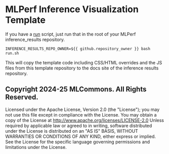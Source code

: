 # MLPerf Inference Visualization Template

If you have a [run](https://raw.githubusercontent.com/GATEOverflow/inference_results_v4.1/main/run.sh) script, just run that in the root of your MLPerf inference_results repository.

```
INFERENCE_RESULTS_REPO_OWNER=${{ github.repository_owner }} bash run.sh
```

This will copy the template code including CSS/HTML overrides and the JS files from this template repository to the docs site of the inference results repository.

## Copyright 2024-25 MLCommons. All Rights Reserved.
Licensed under the Apache License, Version 2.0 (the "License");
you may not use this file except in compliance with the License.
You may obtain a copy of the License at
    http://www.apache.org/licenses/LICENSE-2.0
Unless required by applicable law or agreed to in writing, software
distributed under the License is distributed on an "AS IS" BASIS,
WITHOUT WARRANTIES OR CONDITIONS OF ANY KIND, either express or implied.
See the License for the specific language governing permissions and
limitations under the License.
